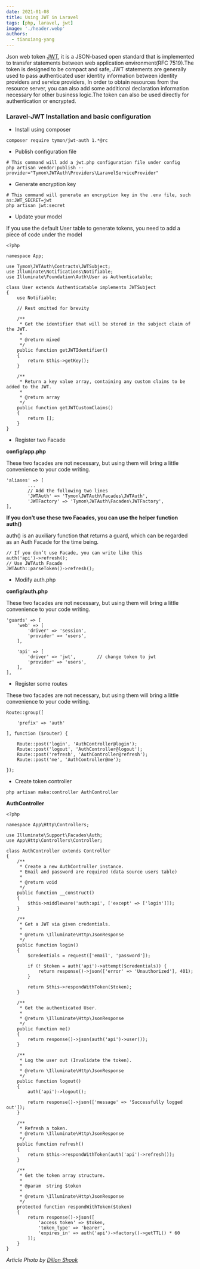 ```yaml
---
date: 2021-01-08
title: Using JWT in Laravel
tags: [php, laravel, jwt]
image: './header.webp'
authors:
  - tianxiang-yang
---
```


Json web token [JWT](https://jwt.io/introduction/), it is a JSON-based open standard that is implemented to transfer statements between web application environment(RFC 7519).The token is designed to be compact and safe, JWT statements are generally used to pass authenticated user identity information between identity providers and service providers, In order to obtain resources from the resource server, you can also add some additional declaration information necessary for other business logic.The token can also be used directly for authentication or encrypted.

### Laravel-JWT Installation and basic configuration

- Install using composer

```
composer require tymon/jwt-auth 1.*@rc
```

- Publish configuration file

```
# This command will add a jwt.php configuration file under config
php artisan vendor:publish --provider="Tymon\JWTAuth\Providers\LaravelServiceProvider"
```

- Generate encryption key

```
# This command will generate an encryption key in the .env file, such as:JWT_SECRET=jwt
php artisan jwt:secret
```

- Update your model

If you use the default User table to generate tokens, you need to add a piece of code under the model

```
<?php

namespace App;

use Tymon\JWTAuth\Contracts\JWTSubject;
use Illuminate\Notifications\Notifiable;
use Illuminate\Foundation\Auth\User as Authenticatable;

class User extends Authenticatable implements JWTSubject
{
    use Notifiable;

    // Rest omitted for brevity

    /**
     * Get the identifier that will be stored in the subject claim of the JWT.
     *
     * @return mixed
     */
    public function getJWTIdentifier()
    {
        return $this->getKey();
    }

    /**
     * Return a key value array, containing any custom claims to be added to the JWT.
     *
     * @return array
     */
    public function getJWTCustomClaims()
    {
        return [];
    }
}

```

- Register two Facade

**config/app.php**

These two facades are not necessary, but using them will bring a little convenience to your code writing.

```
'aliases' => [
        ...
        // Add the following two lines
        'JWTAuth' => 'Tymon\JWTAuth\Facades\JWTAuth',
        'JWTFactory' => 'Tymon\JWTAuth\Facades\JWTFactory',
],
```

**If you don’t use these two Facades, you can use the helper function auth()**

auth() is an auxiliary function that returns a guard, which can be regarded as an Auth Facade for the time being.

```
// If you don’t use Facade, you can write like this
auth('api')->refresh();
// Use JWTAuth Facade
JWTAuth::parseToken()->refresh();
```

- Modify auth.php

**config/auth.php**

These two facades are not necessary, but using them will bring a little convenience to your code writing.

```
'guards' => [
    'web' => [
        'driver' => 'session',
        'provider' => 'users',
    ],

    'api' => [
        'driver' => 'jwt',        // change token to jwt
        'provider' => 'users',
    ],
],
```

- Register some routes

These two facades are not necessary, but using them will bring a little convenience to your code writing.

```
Route::group([

    'prefix' => 'auth'

], function ($router) {

    Route::post('login', 'AuthController@login');
    Route::post('logout', 'AuthController@logout');
    Route::post('refresh', 'AuthController@refresh');
    Route::post('me', 'AuthController@me');

});
```

- Create token controller

```
php artisan make:controller AuthController
```

**AuthController**

```
<?php

namespace App\Http\Controllers;

use Illuminate\Support\Facades\Auth;
use App\Http\Controllers\Controller;

class AuthController extends Controller
{
    /**
     * Create a new AuthController instance.
     * Email and password are required (data source users table)
     *
     * @return void
     */
    public function __construct()
    {
        $this->middleware('auth:api', ['except' => ['login']]);
    }

    /**
     * Get a JWT via given credentials.
     *
     * @return \Illuminate\Http\JsonResponse
     */
    public function login()
    {
        $credentials = request(['email', 'password']);

        if (! $token = auth('api')->attempt($credentials)) {
            return response()->json(['error' => 'Unauthorized'], 401);
        }

        return $this->respondWithToken($token);
    }

    /**
     * Get the authenticated User.
     *
     * @return \Illuminate\Http\JsonResponse
     */
    public function me()
    {
        return response()->json(auth('api')->user());
    }

    /**
     * Log the user out (Invalidate the token).
     *
     * @return \Illuminate\Http\JsonResponse
     */
    public function logout()
    {
        auth('api')->logout();

        return response()->json(['message' => 'Successfully logged out']);
    }

    /**
     * Refresh a token.
     * @return \Illuminate\Http\JsonResponse
     */
    public function refresh()
    {
        return $this->respondWithToken(auth('api')->refresh());
    }

    /**
     * Get the token array structure.
     *
     * @param  string $token
     *
     * @return \Illuminate\Http\JsonResponse
     */
    protected function respondWithToken($token)
    {
        return response()->json([
            'access_token' => $token,
            'token_type' => 'bearer',
            'expires_in' => auth('api')->factory()->getTTL() * 60
        ]);
    }
}
```

_Article Photo by [Dillon Shook](https://unsplash.com/photos/0jKuUj3vUTg)_
